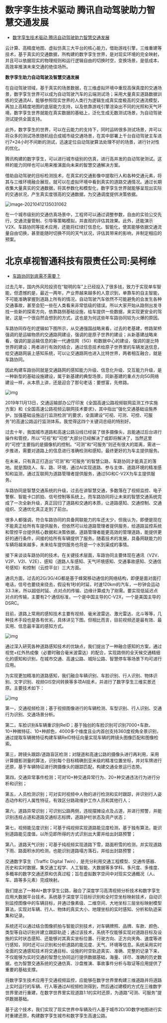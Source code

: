 # 数字孪生技术驱动 腾讯自动驾驶助力智慧交通发展

- [数字孪生技术驱动 腾讯自动驾驶助力智慧交通发展](https://baijiahao.baidu.com/s?id=1677871219683324674&wfr=spider&for=pc)

云计算、高精度地图、虚拟仿真三大平台的核心能力，借助游戏引擎，三维重建等技术，基于真实的交通数据，所构建的数字孪生世界，是对现实环境的完全映射，并且可以依据现实的物理规则和运行逻辑自由的切换时空，变换场景，是低成本、高效率推演未来交通的绝佳场所。



**数字孪生助力自动驾驶及智慧交通发展**

在自动驾驶领域，基于真实的场景数据，在三维虚拟环境中重现高保真度的交通场景，数字孪生世界可以成为自动驾驶汽车的云端测试场；采用大量真实道路数据训练的交通流AI，能够参照现实世界的人类行为逻辑生成真实度极高的交通流模型，再加上高精度地图的底层能力支持，以及依靠游戏引擎渲染出不同的光照和天气环境，数字孪生世界就能在真实数据的基础上，泛化生成无数测试场景，为自动驾驶测试提供全面支持。

此外，数字孪生的世界，可以在云能力的支持下，同时运转很多测试场景，并可以将众多的测试场景随机组合成城市级交通场景，在其中部署上千台自动驾驶主车进行7×24小时不间断的测试，迅速定位自动驾驶算法处理不好的场景，进行针对性的优化。

腾讯构建的数字孪生，可以进行城市级别的仿真，进行高并发的自动驾驶测试。这样的能力同样也可以用来推演面向未来的智慧交通解决方案。

借助自动驾驶的目标检测技术，在真实的交通影像中提取行人和各种交通元素，将其与三维环境融合展现，就可以在虚拟环境中看到真实的道路交通情况。通过长期收集大量真实的交通数据，将其参数化和模型化，数字孪生世界就能够呈现出实际的交通状况，产生真实度很高的交通数据，为交通调度提供决策依据。

![image-20210412135031062](https://gitee.com/AiShiYuShiJiePingXing/img/raw/master/img/image-20210412135031062.png)

在一个城市级别的交通仿真场景中，工程师可以通过调整参数，自由的实验公交先行，交通流量管制、引导等策略模拟，并直观的评估其效果。此外，还能演示V2X、车路协同等技术应用，还能将红绿灯信息化、智能化，使其能够依据交通流量自由切换，甚至能随时切换不同的天气状况，评估其带来的影响，并制定相应的预案。



# 北京卓视智通科技有限责任公司:吴柯维

- [车路协同到底需不需要？](https://baijiahao.baidu.com/s?id=1680410614811422994&wfr=spider&for=pc)



过去几年，国内外风险投资在“聪明的车”上已经投入了很多钱，致力于实现单车智能，但遗憾的是，最近一两年，产业界越来越多的人意识到，单靠车的自主智能，不可能准确掌握到道路上所有的情况，自动驾驶汽车依然不可能避免的会发生各种交通事故，甚至会犯一些在人类看来非常低级的错误。所以大家开始从路侧出发寻找一些新的探索方向，依靠路侧基础设施，给车提供一些数据，来实现更安全的驾驶，这是一个很自然会想到的方式，这也是为何这些年车路协同较为火爆的原因。

车路协同存在的逻辑如下图所示，从交通强国战略来看，过去的老基建，修路架桥强调的是运输物质的交通路网建设，强调的是原子世界的建设；从新基建战略来看，强调的是运输信息的新一代通信网（5G）和数据中心的建设，强调的是比特世界的建设；两者进行有效的结合，通过信息技术给原子世界里的车辆发送信息，给交通路网装上感知系统，可以让交通路网也进入比特世界，两者相互融合，就是车路协同。

因此构建车路协同就是交通路网的感知能力升级、信息化升级、交互能力升级，是一种新型的基础设施建设，属于新基建的典型场景，同新基建的重点方向5G网络建设一样，从本质上讲，还是迎合了那句老话：要想富，先修路。

![img](https://pics4.baidu.com/feed/8ad4b31c8701a18bfc7bfe25cad56b0f2a38fece.png?token=aeadf21b74dfffb5b2b3334176650320)

2019年11月13日，交通运输部办公厅印发《全国高速公路视频联网监测工作实施方案》和《全国高速公路视频云联网技术要求》，其中指出“强化交通基础设施养护，加强基础设施运行监测检测”的要求，全面建设“可视、可测、可控、可服务”的高速公路运行监测体系。我觉得这四个关键词总结的特别好。

过去十年，我国城市道路和高速公路沿线已经装了很多摄像头，且能通过后台进行操作和管控，所以“可视”和“可控”大部分已经解决了或即将解决了，当然这里的“可控”主要指的是摄像机的控制。“可测”和“可服务”则还有很大的距离，需进一步推进，需要对道路上的信息进行准确检测和感知，最终更好的为车主提供服务。

在未来，只有真正打造出“可测”和“可服务”的智慧公路，车路协同才能真正的落地。就是围绕人、车、路、环境，通过AI实现道路、参与主体、道路环境的精准感知和监测，通过互联网为道路管理者提供服务，通过5G和C-V2X为车主提供服务。



车路协同是智慧交通系统的升级，过去在讲智慧交通，多数落在了视频监控、电子警察、智能卡口抓拍、信号控制等系统上。而车路协同将让未来的智慧交通系统完成了一次全新升级，真正回归了道路和交通的本质，让道路感知、交通控制、交通组织、交通优化真正走到了前台。

很多人都强调，符合车路协同的具备网联能力的车还太少，但我认为，即便是现在不能真正给所有车提供服务，但依然可以给道路管理者提供服务，给道路监控系统和管控平台提供核心数据和决策依据，道路管理者能更高效的管理道路，能提供更好的通行条件，间接的给所有车辆提供了服务。随着技术的发展，具备网联能力的车辆将越来越多，未来给车提供服务也将是一个水到渠成的事情。

接下来谈谈车路协同的技术。在关键技术层面，车路协同主要体现在通讯（V2V、V2P、V2I、V2E）、感知（道路人车感知、天气环境感知、交通事故感知、交通信号感知）和控制（云控平台）三大方面。

通讯方面，过去的2G/3G/4G都是基于蜂窝移动通信的网络结构，即便是面对面打电话，信号也要绕来绕去，假设有1秒的时延，时速120km的汽车，一秒钟会运动33.3米，所以超低时延、点对点的传输、边缘计算成为了刚需。要实现低延迟点对点的传输，主要有2个通信标准，一个是中国主导的C-V2X，一个是美国主导的DSRC。

目前，道路上常用的感知技术主要有视频、毫米波雷达、激光雷达、北斗等等，几种技术手段也是各有优劣，具体详见下图。但相比而言，目前视频还是最有效、最实用、信息最丰富的感知方式。

![img](https://pics6.baidu.com/feed/d788d43f8794a4c2f5da551c580e77d2ac6e3909.png?token=c7c3c4ff8df83398e6fa59ed13fcecc1)

通过深入研究各种道路感知技术的优缺点，我们提出了一种融合感知的方案，通过视觉+红外热成像（必要时融合毫米波雷达）的配合，实现路侧的全天候交通精细化的感知和识别，在城市交通、高速公路、城际公路、智慧停车等场景下均可进行应用。

为实现更加精准的道路感知，我们融合车辆识别、车脸识别、行人识别、物体识别、文字识别、视频GIS空间转换等多项AI技术，并进行了数字孪生三维实景还原。主要技术如下：

![img](https://pics1.baidu.com/feed/f3d3572c11dfa9ec8c5a03f7352a9b04938fc1df.png?token=f49ae27e39c5c55eab34c603c5f08d3e)

第一，交通视频检测；基于视频图像进行的车辆检测、车型识别、行人识别、交通行为识别、交通场景分析。

第二，车脸识别&车辆重识别ReID；基于独创的车脸识别可识别7000+车款、10+种微特征、10+种颜色，4000多个维度且业内首创支持360度视角全景识别，通过提取车辆微特征构建车辆ReID特征向量实现车辆的跨镜头图像匹配和图像检索。

第三，跨镜头跟踪/道路盲区检测；对隧道和高速公路的摄像头进行再利用，采用计算摄影测量的算法，识别每个目标精确到亚米级的精准位置坐标，并对车牌进行还原，基于车辆特征进行跨摄像头的跟踪匹配，构建交通全景运行态势。

第四，交通异常事件检测；可对10+种交通异常行为、20+种交通违法行为进行分析和识别；

第五，人员检测识别；可对实时视频中人物的进行检测和实时跟踪，并识别行人姿态动作和行人属性特征，有效区分路政维护工作人员和其他行人；

第六，道路异常识别；可识别公路两侧，违规摆摊设点及占道，并进行预警，并能识别违规占道和道路交通标志标牌，道路护栏状态及资产状态；

第七，视频能见度识别；可基于纯视频实现道路能见度检测，基于独有算法，能识别道路能见度值，以所见即所得的方式识别出大雾并给出封路预警；

第八，道路天气识别；可基于纯视频实现道路下雪，路面积雪的检测，并实现道路下雨、路面积水的检测，也能识别道路塌方落石，并给出封路预警；

交通数字孪生（Traffic Digital  Twin），是充分利用交通工程模型、交通传感器、历史和实时数据，集交通工程学、人工智能、大数据等多学科、多尺度、多维度、多概率的数字交通还原和仿真过程；旨在虚拟数字空间中对现实交通概况（人、车、路等多元素）完成映射。

我们提出了一种AI+数字孪生公路，融合了深度学习高清视频分析技术和数字孪生应用大数据平台技术。系统基于深度学习目标识别和全时空坐标映射技术，自动识别监控图像中的车辆目标，并通过像素级、二维空间、大地坐标三层坐标映射模型算法，实现对车辆、行人、物体的真实大小、地理坐标的实时感知、分析和轨迹采集和记录。

系统还可以通过结合图像抓拍与智能识别技术，对车辆牌照、品牌、车款、颜色、类型等自动识别并建立跟踪轨迹；通过该技术，系统不仅能够实现对道路目标及设施的实时状态感知、还能够对其真实坐标位置、行驶方向、正方向夹角、速度等进行感知，同时还可以识别和分析道路的能见度、天气、环境等信息。系统采用实时全面的交通感知技术将交通目标、设施的时空轨迹真实、准确、完整的记录下来，不仅能够为实时交通的智慧化协同运行提供数据基础，海量、详尽、准确的历史数据，也为智慧交通系统的交通仿真、沙盘推演、事故事件分析与取证等应用提供了重要的基础支撑。

将数字孪生技术应用于交通视频监控，应能够在数字世界里构建三维道路并将道路上实时运行的车辆、行人等通过AI视频检测得到，然后通过建模的方式在三维数字世界里进行重建，在数字世界里实现道路1:1的实时还原，为道路“可测、可服务”提供数据基础。

基于这个技术，我们实现了现实世界中车辆及行人基于城市2D/3D数字地图进行实时重建还原，构建数字孪生城市和数字孪生高速公路。

